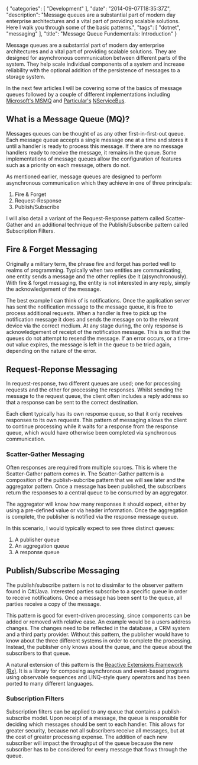 {
   "categories": [ "Development" ],
   "date": "2014-09-07T18:35:37Z",
   "description": "Message queues are a substantial part of modern day enterprise architectures and a vital part of providing scalable solutions. Here I walk you through some of the basic patterns.",
   "tags": [ "dotnet", "messaging" ],
   "title": "Message Queue Fundementals: Introduction"
}

Message queues are a substantial part of modern day enterprise architectures and a vital part of providing scalable solutions. They are designed for asynchronous communication between different parts of the system. They help scale individual components of a system and increase reliability with the optional addition of the persistence of messages to a storage system.<!--more-->

In the next few articles I will be covering some of the basics of message queues followed by a couple of different implementations including [Microsoft's MSMQ](http://msdn.microsoft.com/en-us/library/ms711472(v=vs.85).aspx) and [Particular's](http://particular.net/) [NServiceBus](http://particular.net/nservicebus).

## What is a Message Queue (MQ)?

Messages queues can be thought of as any other first-in-first-out queue. Each message queue accepts a single message one at a time and stores it until a handler is ready to process this message. If there are no message handlers ready to receive the message, it remains in the queue. Some implementations of message queues allow the configuration of features such as a priority on each message, others do not.

As mentioned earlier, message queues are designed to perform asynchronous communication which they achieve in one of three principals:

1. Fire & Forget
2. Request-Response
3. Publish/Subscribe

I will also detail a variant of the Request-Response pattern called Scatter-Gather and an additional technique of the Publish/Subscribe pattern called Subscription Filters. 

## Fire & Forget Messaging

Originally a military term, the phrase fire and forget has ported well to realms of programming. Typically when two entities are communicating, one entity sends a message and the other replies (be it (a)synchronously). With fire & forget messaging, the entity is not interested in any reply, simply the acknowledgement of the message.

The best example I can think of is notifications. Once the application server has sent the notification message to the message queue, it is free to process additional requests. When a handler is free to pick up the notification message it does and sends the message on to the relevant device via the correct medium. At any stage during, the only response is acknowledgement of receipt of the notification message. This is so that the queues do not attempt to resend the message. If an error occurs, or a time-out value expires, the message is left in the queue to be tried again, depending on the nature of the error.

## Request-Reponse Messaging

In request-response, two different queues are used; one for processing requests and the other for processing the responses. Whilst sending the message to the request queue, the client often includes a reply address so that a response can be sent to the correct destination. 

Each client typically has its own response queue, so that it only receives responses to its own requests. This pattern of messaging allows the client to continue processing while it waits for a response from the response queue, which would have otherwise been completed via synchronous communication. 

### Scatter-Gather Messaging

Often responses are required from multiple sources. This is where the Scatter-Gather pattern comes in. The Scatter-Gather pattern is a composition of the publish-subcribe pattern that we will see later and the aggregator pattern. Once a message has been published, the subscribers return the responses to a central queue to be consumed by an aggregator.

The aggregator will know how many responses it should expect, either by using a pre-defined value or via header information. Once the aggregation is complete, the publisher is notified via the response message queue.

In this scenario, I would typically expect to see three distinct queues:

1. A publisher queue
2. An aggregation queue
3. A response queue

## Publish/Subscribe Messaging

The publish/subscribe pattern is not to dissimilar to the observer pattern found in C#/Java. Interested parties subscribe to a specific queue in order to receive notifications. Once a message has been sent to the queue, all parties receive a copy of the message. 

This pattern is good for event-driven processing, since components can be added or removed with relative ease. An example would be a users address changes. The changes need to be reflected in the database, a CRM system and a third party provider. Without this pattern, the publisher would have to know about the three different systems in order to complete the processing. Instead, the publisher only knows about the queue, and the queue about the subscribers to that queue.

A natural extension of this pattern is the [Reactive Extensions Framework (Rx)](http://msdn.microsoft.com/en-gb/data/gg577609.aspx). It is a library for composing asynchronous and event-based programs using observable sequences and LINQ-style query operators and has been ported to many different languages.

### Subscription Filters

Subscription filters can be applied to any queue that contains a publish-subscribe model. Upon receipt of a message, the queue is responsible for deciding which messages should be sent to each handler. This allows for greater security, because not all subscribers receive all messages, but at the cost of greater processing expense. The addition of each new subscriber will impact the throughput of the queue because the new subscriber has to be considered for every message that flows through the queue.
